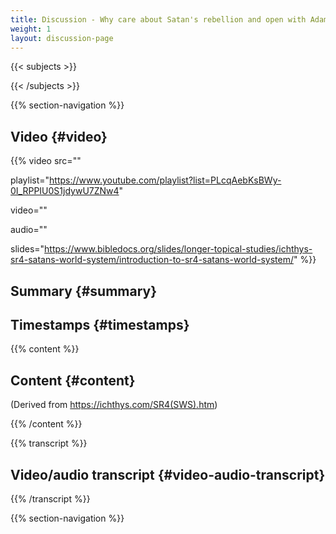 ```yaml
---
title: Discussion - Why care about Satan's rebellion and open with Adam and Eve; why these consequences for Fall
weight: 1
layout: discussion-page
---
```


{{< subjects >}}

{{< /subjects >}}

{{% section-navigation %}}

## Video {#video}

{{% video
src=""

playlist="https://www.youtube.com/playlist?list=PLcqAebKsBWy-0I_RPPIU0S1jdywU7ZNw4"

video=""

audio=""

slides="https://www.bibledocs.org/slides/longer-topical-studies/ichthys-sr4-satans-world-system/introduction-to-sr4-satans-world-system/"
%}}

## Summary {#summary}



## Timestamps {#timestamps}



{{% content %}}

## Content {#content}

(Derived from https://ichthys.com/SR4(SWS).htm)

<!-- --- -->



{{% /content %}}

{{% transcript %}}

## Video/audio transcript {#video-audio-transcript}



{{% /transcript %}}

{{% section-navigation %}}
